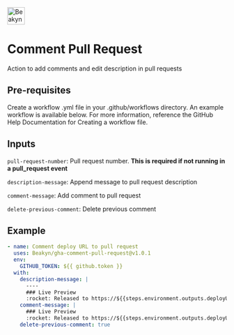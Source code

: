 <img src="https://beakyn.com/assets/beakyn-logo-v2-color.png" alt="Beakyn" height="40" />

# Comment Pull Request

Action to add comments and edit description in pull requests

## Pre-requisites

Create a workflow .yml file in your .github/workflows directory. An example workflow is available below. For more information, reference the GitHub Help Documentation for Creating a workflow file.

## Inputs

`pull-request-number`: Pull request number. **This is required if not running in a pull_request event**

`description-message`: Append message to pull request description

`comment-message`: Add comment to pull request

`delete-previous-comment`: Delete previous comment

## Example

```yaml
- name: Comment deploy URL to pull request
  uses: Beakyn/gha-comment-pull-request@v1.0.1
  env:
    GITHUB_TOKEN: ${{ github.token }}
  with:
    description-message: |
      ----
      ### Live Preview
      :rocket: Released to https://${{steps.environment.outputs.deployUrl}}
    comment-message: |
      ### Live Preview
      :rocket: Released to https://${{steps.environment.outputs.deployUrl}}
    delete-previous-comment: true
```
